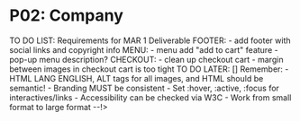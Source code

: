 # P02: Company

<!--> 
TO DO LIST: 

Requirements for MAR 1 Deliverable
    FOOTER:
    - add footer with social links and copyright info
    MENU:
    - menu add "add to cart" feature
    - pop-up menu description?
    CHECKOUT:
    - clean up checkout cart
    - margin between images in checkout cart is too tight

TO DO LATER:
    []


 Remember: 
    - HTML LANG ENGLISH, ALT tags for all images, and HTML should be semantic!
    - Branding MUST be consistent
    - Set :hover, :active, :focus for interactives/links
    - Accessibility can be checked via W3C
    - Work from small format to large format
--!>